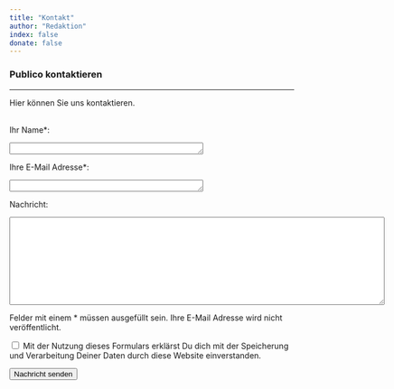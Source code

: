 ```yaml
---
title: "Kontakt"
author: "Redaktion"
index: false
donate: false
---
```


### Publico kontaktieren

---

Hier können Sie uns kontaktieren.
<br><br>

Ihr Name*:
<p><textarea rows=1 cols=40></textarea></p>

Ihre E-Mail Adresse*:
<p><textarea rows=1 cols=40></textarea></p>

Nachricht:
<p><textarea rows=10 cols=80></textarea></p>

Felder mit einem * müssen ausgefüllt sein. Ihre E-Mail Adresse wird nicht veröffentlicht.

<input type=checkbox> Mit der Nutzung dieses Formulars erklärst Du dich mit der Speicherung und Verarbeitung Deiner Daten durch diese Website einverstanden.

<button>Nachricht senden</button>



